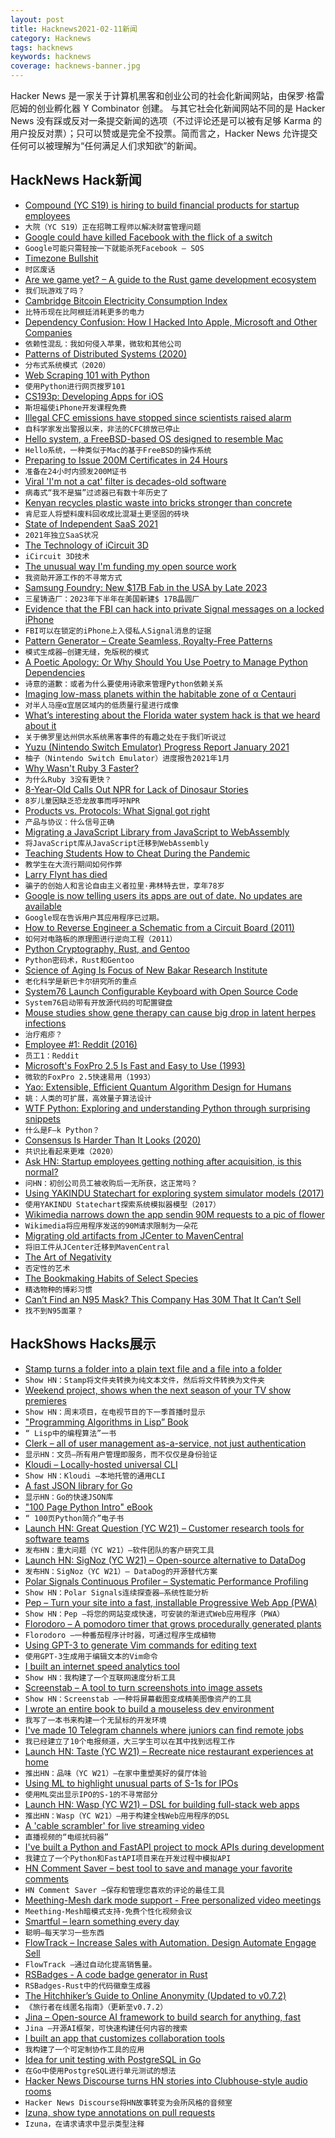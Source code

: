 ```yaml
---
layout: post
title: Hacknews2021-02-11新闻
category: Hacknews
tags: hacknews
keywords: hacknews
coverage: hacknews-banner.jpg
---
```


Hacker News 是一家关于计算机黑客和创业公司的社会化新闻网站，由保罗·格雷厄姆的创业孵化器 Y Combinator 创建。
与其它社会化新闻网站不同的是 Hacker News 没有踩或反对一条提交新闻的选项（不过评论还是可以被有足够 Karma 的用户投反对票）；只可以赞或是完全不投票。简而言之，Hacker News 允许提交任何可以被理解为“任何满足人们求知欲”的新闻。

## HackNews Hack新闻


- [Compound (YC S19) is hiring to build financial products for startup employees](https://withcompound.com/careers)
- `大院（YC S19）正在招聘工程师以解决财富管理问题`
- [Google could have killed Facebook with the flick of a switch](https://shaneosullivan.wordpress.com/2020/12/02/the-story-of-how-google-could-have-killed-facebook-with-the-flick-of-a-switch/)
- `Google可能只需轻按一下就能杀死Facebook – SOS`
- [Timezone Bullshit](https://blog.wesleyac.com/posts/timezone-bullshit)
- `时区废话`
- [Are we game yet? – A guide to the Rust game development ecosystem](https://arewegameyet.rs/)
- `我们玩游戏了吗？ `
- [Cambridge Bitcoin Electricity Consumption Index](https://cbeci.org/cbeci/comparisons)
- `比特币现在比阿根廷消耗更多的电力`
- [Dependency Confusion: How I Hacked Into Apple, Microsoft and Other Companies](https://medium.com/@alex.birsan/dependency-confusion-4a5d60fec610)
- `依赖性混乱：我如何侵入苹果，微软和其他公司`
- [Patterns of Distributed Systems (2020)](https://martinfowler.com/articles/patterns-of-distributed-systems/)
- `分布式系统模式（2020）`
- [Web Scraping 101 with Python](https://www.scrapingbee.com/blog/web-scraping-101-with-python/)
- `使用Python进行网页搜罗101`
- [CS193p: Developing Apps for iOS](https://cs193p.sites.stanford.edu/)
- `斯坦福使iPhone开发课程免费`
- [Illegal CFC emissions have stopped since scientists raised alarm](https://www.nature.com/articles/d41586-021-00360-0)
- `自科学家发出警报以来，非法的CFC排放已停止`
- [Hello system, a FreeBSD-based OS designed to resemble Mac](https://hellosystem.github.io/docs/)
- `Hello系统，一种类似于Mac的基于FreeBSD的操作系统`
- [Preparing to Issue 200M Certificates in 24 Hours](https://letsencrypt.org/2021/02/10/200m-certs-24hrs.html)
- `准备在24小时内颁发200M证书`
- [Viral 'I'm not a cat' filter is decades-old software](https://www.bbc.co.uk/news/technology-56010156)
- `病毒式“我不是猫”过滤器已有数十年历史了`
- [Kenyan recycles plastic waste into bricks stronger than concrete](https://www.reuters.com/article/us-kenya-environment-recycling-idUSKBN2A211N)
- `肯尼亚人将塑料废料回收成比混凝土更坚固的砖块`
- [State of Independent SaaS 2021](https://microconf.com/sois-report-2021)
- `2021年独立SaaS状况`
- [The Technology of iCircuit 3D](https://praeclarum.org/2021/02/08/tech-of-icircuit3d.html)
- `iCircuit 3D技术`
- [The unusual way I'm funding my open source work](https://kerkour.com/blog/the-unusual-way-im-funding-my-open-source-work/)
- `我资助开源工作的不寻常方式`
- [Samsung Foundry: New $17B Fab in the USA by Late 2023](https://www.anandtech.com/show/16483/samsung-in-the-usa-a-17-billion-usd-fab-by-late-2023)
- `三星铸造厂：2023年下半年在美国新建$ 17B晶圆厂`
- [Evidence that the FBI can hack into private Signal messages on a locked iPhone](https://www.forbes.com/sites/thomasbrewster/2021/02/08/can-the-fbi-can-hack-into-private-signal-messages-on-a-locked-iphone-evidence-indicates-yes/)
- `FBI可以在锁定的iPhone上入侵私人Signal消息的证据`
- [Pattern Generator – Create Seamless, Royalty-Free Patterns](https://doodad.dev/pattern-generator/)
- `模式生成器–创建无缝，免版税的模式`
- [A Poetic Apology: Or Why Should You Use Poetry to Manage Python Dependencies](https://muttdata.ai/blog/2020/08/21/a-poetic-apology.html)
- `诗意的道歉：或者为什么要使用诗歌来管理Python依赖关系`
- [Imaging low-mass planets within the habitable zone of α Centauri](https://www.nature.com/articles/s41467-021-21176-6)
- `对半人马座α宜居区域内的低质量行星进行成像`
- [What’s interesting about the Florida water system hack is that we heard about it](https://krebsonsecurity.com/2021/02/whats-most-interesting-about-the-florida-water-system-hack-that-we-heard-about-it-at-all/)
- `关于佛罗里达州供水系统黑客事件的有趣之处在于我们听说过`
- [Yuzu (Nintendo Switch Emulator) Progress Report January 2021](https://yuzu-emu.org/entry/yuzu-progress-report-jan-2021/)
- `柚子（Nintendo Switch Emulator）进度报告2021年1月`
- [Why Wasn't Ruby 3 Faster?](https://www.fastruby.io/blog/ruby/performance/why-wasnt-ruby-3-faster.html)
- `为什么Ruby 3没有更快？`
- [8-Year-Old Calls Out NPR for Lack of Dinosaur Stories](https://www.npr.org/2021/02/09/965953078/8-year-old-calls-out-npr-for-lack-of-dinosaur-stories)
- `8岁儿童因缺乏恐龙故事而呼吁NPR`
- [Products vs. Protocols: What Signal got right](https://snikket.org/blog/products-vs-protocols/)
- `产品与协议：什么信号正确`
- [Migrating a JavaScript Library from JavaScript to WebAssembly](https://engineering.q42.nl/webassembly/)
- `将JavaScript库从JavaScript迁移到WebAssembly`
- [Teaching Students How to Cheat During the Pandemic](https://daveeargle.com/2020/09/11/kobayashi-maru-proctorio-version/)
- `教学生在大流行期间如何作弊`
- [Larry Flynt has died](https://www.bbc.com/news/world-us-canada-56019589)
- `骗子的创始人和言论自由主义者拉里·弗林特去世，享年78岁`
- [Google is now telling users its apps are out of date. No updates are available](https://spencerdailey.com/2021/02/10/google-itself-is-now-telling-users-their-apps-are-out-of-date-despite-no-updates-being-available/)
- `Google现在告诉用户其应用程序已过期。`
- [How to Reverse Engineer a Schematic from a Circuit Board (2011)](https://www.instructables.com/How-to-reverse-engineer-a-schematic-from-a-circuit/)
- `如何对电路板的原理图进行逆向工程（2011）`
- [Python Cryptography, Rust, and Gentoo](https://lwn.net/SubscriberLink/845535/b994663dd32cf51c/)
- `Python密码术，Rust和Gentoo`
- [Science of Aging Is Focus of New Bakar Research Institute](https://www.ucsf.edu/news/2021/02/419781/science-aging-focus-new-bakar-research-institute)
- `老化科学是新巴卡尔研究所的重点`
- [System76 Launch Configurable Keyboard with Open Source Code](https://github.com/system76/launch)
- `System76启动带有开放源代码的可配置键盘`
- [Mouse studies show gene therapy can cause big drop in latent herpes infections](https://www.fredhutch.org/en/news/center-news/2020/08/herpes-simplex-gene-therapy.html)
- `治疗疱疹？`
- [Employee #1: Reddit (2016)](https://blog.ycombinator.com/chris-slowe-interview/)
- `员工1：Reddit`
- [Microsoft's FoxPro 2.5 Is Fast and Easy to Use (1993)](https://www.latimes.com/archives/la-xpm-1993-04-08-fi-20371-story.html)
- `微软的FoxPro 2.5快速易用（1993）`
- [Yao: Extensible, Efficient Quantum Algorithm Design for Humans](https://yaoquantum.org/)
- `姚：人类的可扩展，高效量子算法设计`
- [WTF Python: Exploring and understanding Python through surprising snippets](https://github.com/satwikkansal/wtfpython)
- `什么是F–k Python？`
- [Consensus Is Harder Than It Looks (2020)](https://brooker.co.za/blog/2020/10/05/consensus.html)
- `共识比看起来更难（2020）`
- [Ask HN: Startup employees getting nothing after acquisition, is this normal?](item?id=26098882)
- `问HN：初创公司员工被收购后一无所获，这正常吗？`
- [Using YAKINDU Statechart for exploring system simulator models (2017)](https://blogs.itemis.com/en/using-yakindu-statechart-tools-for-exploring-system-simulator-models-in-dynamic-probabilistic-safety-assessment)
- `使用YAKINDU Statechart探索系统模拟器模型（2017）`
- [Wikimedia narrows down the app sendin 90M requests to a pic of flower](https://phabricator.wikimedia.org/T273741#6815828)
- `Wikimedia将应用程序发送的90M请求限制为一朵花`
- [Migrating old artifacts from JCenter to MavenCentral](https://www.marcogomiero.com/posts/2021/move-libray-jcenter-to-maven/)
- `将旧工件从JCenter迁移到MavenCentral`
- [The Art of Negativity](https://przekroj.pl/en/society/the-art-of-negativity-enis-yucekoralp)
- `否定性的艺术`
- [The Bookmaking Habits of Select Species](https://www.lightspeedmagazine.com/fiction/the-bookmaking-habits-of-select-species/)
- `精选物种的博彩习惯`
- [Can’t Find an N95 Mask? This Company Has 30M That It Can’t Sell](https://www.nytimes.com/2021/02/10/health/covid-masks-china-united-states.html)
- `找不到N95面罩？`


## HackShows Hacks展示

- [ Stamp turns a folder into a plain text file and a file into a folder](https://github.com/treenotation/jtree/tree/master/langs/stamp)
- `Show HN：Stamp将文件夹转换为纯文本文件，然后将文件转换为文件夹`
- [ Weekend project, shows when the next season of your TV show premieres](item?id=26066346)
- `Show HN：周末项目，在电视节目的下一季首播时显示`
- [ "Programming Algorithms in Lisp” Book](https://www.apress.com/gp/book/9781484264270)
- `“ Lisp中的编程算法”一书`
- [ Clerk – all of user management as-a-service, not just authentication](https://clerk.dev/blog/all-of-user-management-not-just-authentication)
- `显示HN：文员–所有用户管理即服务，而不仅仅是身份验证`
- [ Kloudi – Locally-hosted universal CLI](https://kloudi.tech)
- `Show HN：Kloudi –本地托管的通用CLI`
- [ A fast JSON library for Go](https://github.com/goccy/go-json)
- `显示HN：Go的快速JSON库`
- [ "100 Page Python Intro" eBook](https://learnbyexample.github.io/100_page_python_intro/introduction.html)
- `“ 100页Python简介”电子书`
- [Launch HN: Great Question (YC W21) – Customer research tools for software teams](item?id=26079141)
- `发布HN：重大问题（YC W21）–软件团队的客户研究工具`
- [Launch HN: SigNoz (YC W21) – Open-source alternative to DataDog](item?id=26079389)
- `发布HN：SigNoz（YC W21）– DataDog的开源替代方案`
- [ Polar Signals Continuous Profiler – Systematic Performance Profiling](https://www.polarsignals.com/blog/posts/2021/02/09/announcing-polar-signals-continuous-profiler/)
- `Show HN：Polar Signals连续探查器–系统性能分析`
- [ Pep – Turn your site into a fast, installable Progressive Web App (PWA)](https://pep.dev/?hn)
- `Show HN：Pep –将您的网站变成快速，可安装的渐进式Web应用程序（PWA）`
- [ Florodoro – A pomodoro timer that grows procedurally generated plants](https://github.com/xiaoxiae/Florodoro)
- `Florodoro –一种番茄程序计时器，可通过程序生成植物`
- [ Using GPT-3 to generate Vim commands for editing text](https://jameslu.substack.com/p/using-gpt-3-to-generate-vim-commands)
- `使用GPT-3生成用于编辑文本的Vim命令`
- [ I built an internet speed analytics tool](https://www.ronaldlangeveld.com/isp-logger)
- `Show HN：我构建了一个互联网速度分析工具`
- [ Screenstab – A tool to turn screenshots into image assets](https://www.screenstab.com/)
- `Show HN：Screenstab –一种将屏幕截图变成精美图像资产的工具`
- [ I wrote an entire book to build a mouseless dev environment](https://themouseless.dev/)
- `我写了一本书来构建一个无鼠标的开发环境`
- [ I've made 10 Telegram channels where juniors can find remote jobs](https://twitter.com/xoelipedes/status/1359465041985175552)
- `我已经建立了10个电报频道，大三学生可以在其中找到远程工作`
- [Launch HN: Taste (YC W21) – Recreate nice restaurant experiences at home](https://www.gettaste.com)
- `推出HN：品味（YC W21）–在家中重塑美好的餐厅体验`
- [ Using ML to highlight unusual parts of S-1s for IPOs](http://marketvirgil.com)
- `使用ML突出显示IPO的S-1的不寻常部分`
- [Launch HN: Wasp (YC W21) – DSL for building full-stack web apps](item?id=26091956)
- `推出HN：Wasp（YC W21）–用于构建全栈Web应用程序的DSL`
- [ A 'cable scrambler' for live streaming video](http://jollo.org/LNT/doc/pitahaya)
- `直播视频的“电缆扰码器”`
- [ I've built a Python and FastAPI project to mock APIs during development](https://github.com/umutseven92/apyr)
- `我建立了一个Python和FastAPI项目来在开发过程中模拟API`
- [ HN Comment Saver – best tool to save and manage your favorite comments](https://chrome.google.com/webstore/detail/hacker-news-comment-saver/fmpbnaamaalmfkobkahjhacloiapigke/related?hl=en)
- `HN Comment Saver –保存和管理您喜欢的评论的最佳工具`
- [ Meething-Mesh dark mode support - Free personalized video meetings](https://meething.github.io/meething-mesh/?room=hackernews)
- `Meething-Mesh暗模式支持-免费个性化视频会议`
- [ Smartful – learn something every day](http://getsmartful.com)
- `聪明–每天学习一些东西`
- [ FlowTrack – Increase Sales with Automation. Design Automate Engage Sell](https://flowtrack.co/)
- `FlowTrack –通过自动化提高销售量。`
- [ RSBadges - A code badge generator in Rust](https://gitlab.com/tangram-vision-oss/rsbadges)
- `RSBadges-Rust中的代码徽章生成器`
- [ The Hitchhiker’s Guide to Online Anonymity (Updated to v0.7.2)](https://anonymousplanet.github.io/)
- `《旅行者在线匿名指南》（更新至v0.7.2）`
- [ Jina – Open-source AI framework to build search for anything, fast](https://github.com/jina-ai/jina/)
- `Jina –开源AI框架，可快速构建任何内容的搜索`
- [ I built an app that customizes collaboration tools](http://tietoon.com/)
- `我构建了一个可定制协作工具的应用`
- [ Idea for unit testing with PostgreSQL in Go](https://github.com/borud/drydock)
- `在Go中使用PostgreSQL进行单元测试的想法`
- [ Hacker News Discourse turns HN stories into Clubhouse-style audio rooms](item?id=26096634)
- `Hacker News Discourse将HN故事转变为会所风格的音频室`
- [ Izuna, show type annotations on pull requests](https://github.com/matsumonkie/izuna)
- `Izuna，在请求请求中显示类型注释`

